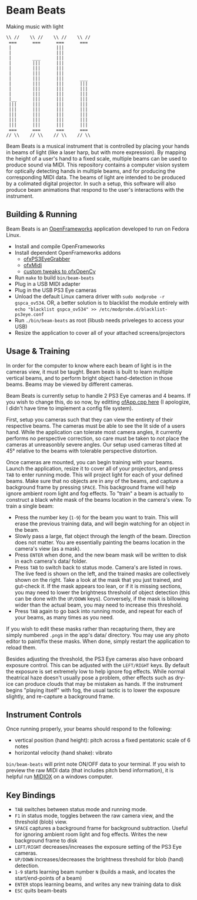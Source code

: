 Beam Beats
==========

Making music with light


```
\\ //    \\ //    \\ //    \\ //
 ===      ===      ===      ===
 |                 |||
 |                 |||
 |        ___      |||
 |        |||      |||
 |        |||      |||
 |        |||      |||
 |        |||      |||      ___
 |        |||      |||      |||
 |        |||      |||      |||
 |        |||      |||      |||
 |__      |||      |||      |||
 |||      |||      |||      |||
 |||      |||      |||      |||
 |||      |||      |||      |||
 |||      |||      |||      |||
 |||      |||      |||      |||
 ===      ===      ===      ===
// \\    // \\    // \\    // \\
```

Beam Beats is a musical instrument that is controlled by placing your hands in beams of light (like a laser harp, but with more expression). By mapping the height of a user's hand to a fixed scale, multiple beams can be used to produce sound via MIDI. This repository contains a computer vision system for optically detecting hands in multiple beams, and for producing the corresponding MIDI data. The beams of light are intended to be produced by a colimated digital projector. In such a setup, this software will also produce beam animations that respond to the user's interactions with the instrument.

Building & Running
------------------

Beam Beats is an [OpenFrameworks](http://openframeworks.cc/) application developed to run on Fedora Linux.

- Install and compile OpenFrameworks
- Install dependent OpenFrameworks addons
  - [ofxPS3EyeGrabber](https://github.com/bakercp/ofxPS3EyeGrabber)
  - [ofxMidi](https://github.com/danomatika/ofxMidi)
  - [custom tweaks to ofxOpenCv](https://github.com/brendan-w/ofxOpenCv)
- Run `make` to build `bin/beam-beats`
- Plug in a USB MIDI adapter
- Plug in the USB PS3 Eye cameras
- Unload the default Linux camera driver with `sudo modprobe -r gspca_ov534`. OR, a better solution is to blacklist the module entirely with `echo "blacklist gspca_ov534" >> /etc/modprobe.d/blacklist-ps3eye.conf`
- Run `./bin/beam-beats` as root (libusb needs priveleges to access your USB)
- Resize the application to cover all of your attached screens/projectors


Usage & Training
----------------

In order for the computer to know where each beam of light is in the cameras view, it must be taught. Beam beats is built to learn multiple vertical beams, and to perform bright object hand-detection in those beams. Beams may be viewed by different cameras.

Beam Beats is currently setup to handle 2 PS3 Eye cameras and 4 beams. If you wish to change this, do so now, by editting [ofApp.cpp here](https://github.com/brendan-w/beam-beats/blob/master/src/ofApp.cpp#L30-L36) (I apologize, I didn't have time to implement a config file system).

First, setup you cameras such that they can view the entirety of their respective beams. The cameras must be able to see the lit side of a users hand. While the application can tolerate most camera angles, it currently performs no perspective correction, so care must be taken to *not* place the cameras at unreasonbly severe angles. Our setup used cameras tilted at 45° relative to the beams with tolerable perspective distortion.

Once cameras are mounted, you can begin training with your beams. Launch the application, resize it to cover all of your projectors, and press `TAB` to enter running mode. This will project light for each of your defined beams. Make sure that no objects are in any of the beams, and capture a background frame by pressing `SPACE`. This background frame will help ignore ambient room light and fog effects. To "train" a beam is actually to construct a black white mask of the beams location in the camera's view. To train a single beam:

- Press the number key (`1-9`) for the beam you want to train. This will erase the previous training data, and will begin watching for an object in the beam.
- Slowly pass a large, flat object through the length of the beam. Direction does not matter. You are essentially painting the beams location in the camera's view (as a mask).
- Press `ENTER` when done, and the new beam mask will be written to disk in each camera's data/ folder.
- Press `TAB` to switch back to status mode. Camera's are listed in rows. The live feed is shown on the left, and the trained masks are collectively shown on the right. Take a look at the mask that you just trained, and gut-check it. If the mask appears too lean, or if it is missing sections, you may need to lower the brightness threshold of object detection (this can be done with the `UP/DOWN` keys). Conversely, if the mask is billowing wider than the actual beam, you may need to increase this threshold.
- Press `TAB` again to go back into running mode, and repeat for each of your beams, as many times as you need.

If you wish to edit these masks rather than recapturing them, they are simply numbered `.png`s in the app's data/ directory. You may use any photo editor to paint/fix these masks. When done, simply restart the application to reload them.

Besides adjusting the threshold, the PS3 Eye cameras also have onboard exposure control. This can be adjusted with the `LEFT/RIGHT` keys. By default the exposure is set extremely low to help ignore fog effects. While normal theatrical haze doesn't usually pose a problem, other effects such as dry-ice can produce clouds that may be mistaken as hands. If the instrument begins "playing itself" with fog, the usual tactic is to lower the exposure slightly, and re-capture a background frame.

Instrument Controls
-------------------

Once running properly, your beams should respond to the following:

- vertical position (hand height): pitch across a fixed pentatonic scale of 6 notes
- horizontal velocity (hand shake): vibrato

`bin/beam-beats` will print note ON/OFF data to your terminal. If you wish to preview the raw MIDI data (that includes pitch bend information), it is helpful run [MIDIOX](http://www.midiox.com/) on a windows computer.

Key Bindings
------------

- `TAB` switches between status mode and running mode.
- `F1` in status mode, toggles between the raw camera view, and the threshold (blob) view.
- `SPACE` captures a background frame for background subtraction. Useful for ignoring ambient room light and fog effects. Writes the new background frame to disk
- `LEFT/RIGHT` decreases/increases the exposure setting of the PS3 Eye cameras.
- `UP/DOWN` increases/decreases the brightness threshold for blob (hand) detection.
- `1-9` starts learning beam number `N` (builds a mask, and locates the start/end-points of a beam)
- `ENTER` stops learning beams, and writes any new training data to disk
- `ESC` quits beam-beats

